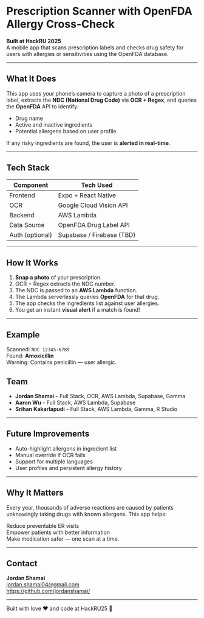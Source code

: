 # Prescription Scanner with OpenFDA Allergy Cross-Check

**Built at HackRU 2025**  
A mobile app that scans prescription labels and checks drug safety for users with allergies or sensitivities using the OpenFDA database.

---

## What It Does

This app uses your phone’s camera to capture a photo of a prescription label, extracts the **NDC (National Drug Code)** via **OCR + Regex**, and queries the **OpenFDA** API to identify:

- Drug name
- Active and inactive ingredients
- Potential allergens based on user profile

If any risky ingredients are found, the user is **alerted in real-time**.

---

## Tech Stack

| Component         | Tech Used                  |
|------------------|----------------------------|
| Frontend      | Expo + React Native        |
| OCR           | Google Cloud Vision API    |
| Backend       | AWS Lambda                 |
| Data Source   | OpenFDA Drug Label API     |
| Auth (optional) | Supabase / Firebase (TBD)  |

---

## How It Works

1. **Snap a photo** of your prescription.
2. OCR + Regex extracts the NDC number.
3. The NDC is passed to an **AWS Lambda** function.
4. The Lambda serverlessly queries **OpenFDA** for that drug.
5. The app checks the ingredients list against user allergies.
6. You get an instant **visual alert** if a match is found!

---

## Example

Scanned: `NDC 12345-6789`  
Found: **Amoxicillin**  
Warning: Contains penicillin — user allergic.


## Team

- **Jordan Shamai** – Full Stack, OCR, AWS Lambda, Supabase, Gamma
- **Aaron Wu** - Full Stack, AWS Lambda, Supabase
- **Srihan Kakarlapudi** - Full Stack, AWS Lambda, Gamma, R Studio

---

## Future Improvements

-  Auto-highlight allergens in ingredient list
-  Manual override if OCR fails
-  Support for multiple languages
-  User profiles and persistent allergy history
---

## Why It Matters

Every year, thousands of adverse reactions are caused by patients unknowingly taking drugs with known allergens. This app helps:

 Reduce preventable ER visits  
 Empower patients with better information  
 Make medication safer — one scan at a time.

---

## Contact

**Jordan Shamai**  
jordan.shamai04@gmail.com  
https://github.com/jordanshamai/

---

Built with love ❤️ and code at HackRU25 🚀

